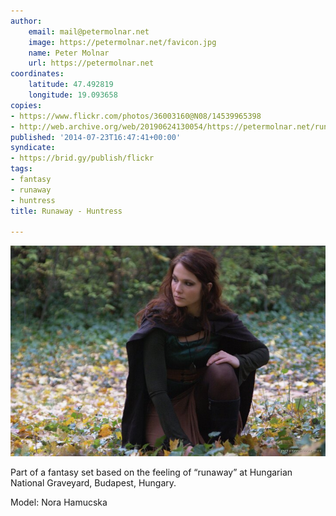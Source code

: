 ```yaml
---
author:
    email: mail@petermolnar.net
    image: https://petermolnar.net/favicon.jpg
    name: Peter Molnar
    url: https://petermolnar.net
coordinates:
    latitude: 47.492819
    longitude: 19.093658
copies:
- https://www.flickr.com/photos/36003160@N08/14539965398
- http://web.archive.org/web/20190624130054/https://petermolnar.net/runaway-huntress/
published: '2014-07-23T16:47:41+00:00'
syndicate:
- https://brid.gy/publish/flickr
tags:
- fantasy
- runaway
- huntress
title: Runaway - Huntress

---
```


![](runaway-huntress.jpg)

Part of a fantasy set based on the feeling of “runaway” at Hungarian
National Graveyard, Budapest, Hungary.

Model: Nora Hamucska